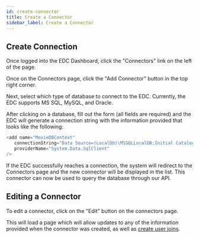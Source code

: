 ```yaml
---
id: create-connector
title: Create a Connector
sidebar_label: Create a Connector
---
```


## Create Connection

Once logged into the EDC Dashboard, click the "Connectors" link on the left of the page.  

Once on the Connectors page, click the "Add Connector" button in the top right corner.  

Next, select which type of database to connect to the EDC. Currently, the EDC supports MS SQL, MySQL, and Oracle.  

After clicking on a database, fill out the form (all fields are required) and the EDC will generate a connection string with the information provided that looks like the following:  

```c#
<add name="MovieDBContext" 
   connectionString="Data Source=(LocalDb)\MSSQLLocalDB;Initial Catalog=aspnet-MvcMovie;Integrated Security=SSPI;AttachDBFilename=|DataDirectory|\Movies.mdf" 
   providerName="System.Data.SqlClient" 
/>
```  

If the EDC successfully reaches a connection, the system will redirect to the Connectors page and the new connector will be displayed in the list. This connector can now be used to query the database through our API.  

## Editing a Connector  

To edit a connector, click on the "Edit" button on the connectors page.  

This will load a page which will allow updates to any of the information provided when the connector was created, as well as [create user joins](/docs/create-user-join).